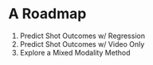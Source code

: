 # A Roadmap

1. Predict Shot Outcomes w/ Regression
2. Predict Shot Outcomes w/ Video Only
3. Explore a Mixed Modality Method 